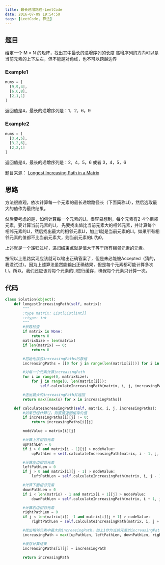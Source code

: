 ```yaml
---
title: 最长递增路径-LeetCode
date: 2016-07-09 19:54:50
tags: [LeetCode, 算法]
---
```

## 题目
给定一个 M × N 的矩阵，找出其中最长的递增序列的长度
递增序列的方向可以是当前元素的上下左右，但不能是对角线，也不可以跨越边界

### Example1

```python
nums = [
  [9,9,4],
  [6,6,8],
  [2,1,1]
]
```

返回值是4，最长的递增序列是：1，2，6，9

### Example2

```python
nums = [
  [3,4,5],
  [3,2,6],
  [2,2,1]
]
```

返回值是4，最长的递增序列是：2，4，5，6 或者 3，4，5，6


题目来源： [Longest Increasing Path in a Matrix](https://leetcode.com/problems/longest-increasing-path-in-a-matrix/)

## 思路
方法很直观，依次计算每一个元素的最长递增路径长（下面简称LI），然后选取最大的值作为最终结果。

然后要考虑的是，如何计算每一个元素的LI。很容易想到，每个元素有2-4个相邻元素，要计算当前元素的LI，
先要找出值比当前元素大的相邻元素，并计算每个相邻元素的LI，然后找出最大的相邻元素LI，加上1就是当前元素的LI。如果所有相邻元素的值都不比当前元素大，则当前元素的LI为0。

上述就是一个递归过程，递归结束点就是值大于等于所有相邻元素的元素。

按照以上思路实现应该就可以输出正确答案了，但是未必能被Accepted（猜的，我没试过）。因为上述算法虽然能输出正确结果，但是每个元素都可能计算多次LI。所以，我们还应该对每个元素的LI进行缓存，确保每个元素只计算一次。

## 代码
```python
class Solution(object):
    def longestIncreasingPath(self, matrix):
        """
        :type matrix: List[List[int]]
        :rtype: int
        """
        #参数检查
        if matrix is None:
            return 0
        matrixSize = len(matrix)
        if len(matrix) == 0:
            return 0

        #初始化存放increasingPaths的数组
        increasingPaths = [[0 for j in range(len(matrix[i]))] for i in range(matrixSize)]

        #对每一个元素计算increasingPath
        for i in range(0, matrixSize):
            for j in range(0, len(matrix[i])):
                self.calculateIncreasingPath(matrix, i, j, increasingPaths)

        #选出最大的increasingPath并返回
        return max([max(x) for x in increasingPaths])

    def calculateIncreasingPath(self, matrix, i, j, increasingPaths):
        #如果已经计算过，则直接返回缓存的值
        if increasingPaths[i][j] != 0:
            return increasingPaths[i][j]

        nodeValue = matrix[i][j]

        #计算上方相邻元素
        upPathLen = 0
        if i > 0 and matrix[i - 1][j] > nodeValue:
            upPathLen = self.calculateIncreasingPath(matrix, i - 1, j, increasingPaths)

        #计算左边相邻元素
        leftPathLen = 0
        if j > 0 and matrix[i][j - 1] > nodeValue:
            leftPathLen = self.calculateIncreasingPath(matrix, i, j - 1, increasingPaths)

        #计算下面相邻元素
        downPathLen = 0
        if i < len(matrix) - 1 and matrix[i + 1][j] > nodeValue:
            downPathLen = self.calculateIncreasingPath(matrix, i + 1, j, increasingPaths)

        #计算右边相邻元素
        rightPathLen = 0
        if j < len(matrix[i]) -1 and matrix[i][j + 1] > nodeValue:
            rightPathLen = self.calculateIncreasingPath(matrix, i, j + 1, increasingPaths)

        #找出相邻元素中最大的increasingPath，加上1作为当前元素的increasingPath
        increasingPath = max([upPathLen, leftPathLen, downPathLen, rightPathLen]) + 1

        #缓存计算结果
        increasingPaths[i][j] = increasingPath

        return increasingPath
```
